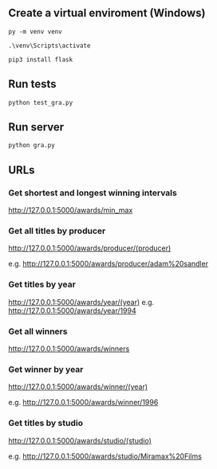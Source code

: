 ## Create a virtual enviroment (Windows)

`py -m venv venv`

`.\venv\Scripts\activate`

`pip3 install flask`



## Run tests 

`python test_gra.py`



## Run server

`python gra.py`



## URLs


### Get shortest and longest winning intervals

http://127.0.0.1:5000/awards/min_max



### Get all titles by producer

http://127.0.0.1:5000/awards/producer/(producer)

e.g. http://127.0.0.1:5000/awards/producer/adam%20sandler


### Get titles by year
http://127.0.0.1:5000/awards/year/(year)
e.g. http://127.0.0.1:5000/awards/year/1994



### Get all winners

http://127.0.0.1:5000/awards/winners


### Get winner by year

http://127.0.0.1:5000/awards/winner/(year)

e.g. http://127.0.0.1:5000/awards/winner/1996


### Get titles by studio

http://127.0.0.1:5000/awards/studio/(studio)

e.g. http://127.0.0.1:5000/awards/studio/Miramax%20Films
